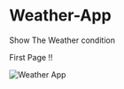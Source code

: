 # Weather-App





Show The Weather condition




First Page !!



![Weather App](https://user-images.githubusercontent.com/90472080/232273306-f78eda77-b89f-4cb6-b7ad-52d0993fe639.png)

